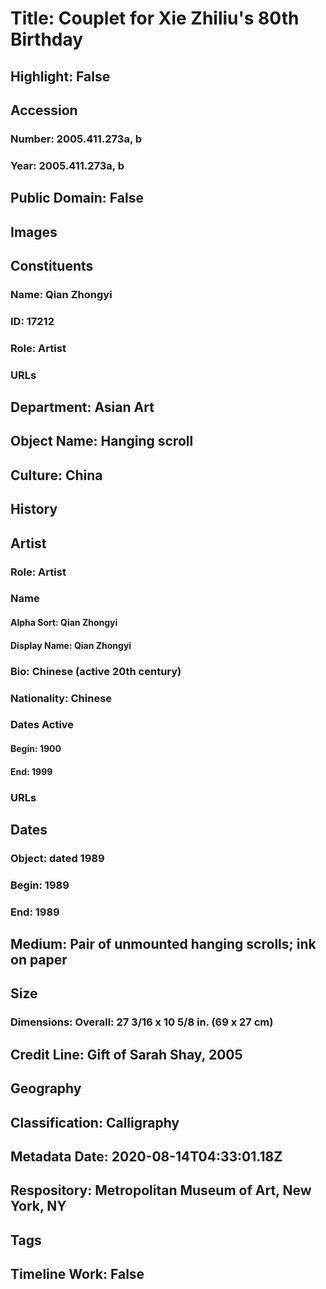 # Title: Couplet for Xie Zhiliu's 80th Birthday
## Highlight: False
## Accession
### Number: 2005.411.273a, b
### Year: 2005.411.273a, b
## Public Domain: False
## Images
## Constituents
### Name: Qian Zhongyi
### ID: 17212
### Role: Artist
### URLs
## Department: Asian Art
## Object Name: Hanging scroll
## Culture: China
## History
## Artist
### Role: Artist
### Name
#### Alpha Sort: Qian Zhongyi
#### Display Name: Qian Zhongyi
### Bio: Chinese (active 20th century)
### Nationality: Chinese
### Dates Active
#### Begin: 1900
#### End: 1999
### URLs
## Dates
### Object: dated 1989
### Begin: 1989
### End: 1989
## Medium: Pair of unmounted hanging scrolls; ink on paper
## Size
### Dimensions: Overall: 27 3/16 x 10 5/8 in. (69 x 27 cm)
## Credit Line: Gift of Sarah Shay, 2005
## Geography
## Classification: Calligraphy
## Metadata Date: 2020-08-14T04:33:01.18Z
## Respository: Metropolitan Museum of Art, New York, NY
## Tags
## Timeline Work: False